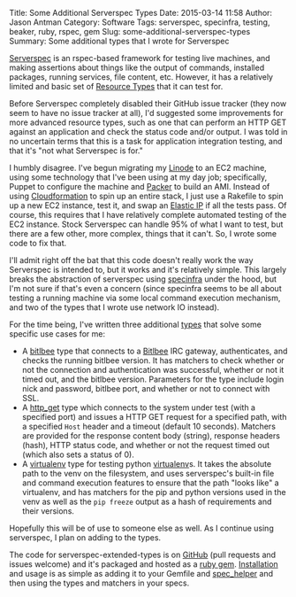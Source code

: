 Title: Some Additional Serverspec Types
Date: 2015-03-14 11:58
Author: Jason Antman
Category: Software
Tags: serverspec, specinfra, testing, beaker, ruby, rspec, gem
Slug: some-additional-serverspec-types
Summary: Some additional types that I wrote for Serverspec

[Serverspec](http://serverspec.org/) is an rspec-based framework for testing live machines,
and making assertions about things like the output of commands, installed packages, running
services, file content, etc. However, it has a relatively limited and basic set of
[Resource Types](http://serverspec.org/resource_types.html) that it can test for.

Before Serverspec completely disabled their GitHub issue tracker (they now seem to have no
issue tracker at all), I'd suggested some improvements for more advanced resource types,
such as one that can perform an HTTP GET against an application and check the status code
and/or output. I was told in no uncertain terms that this is a task for application integration
testing, and that it's "not what Serverspec is for."

I humbly disagree. I've begun migrating my [Linode](https://www.linode.com/) to an EC2 machine,
using some technology that I've been using at my day job; specifically, Puppet to configure the
machine and [Packer](https://packer.io/) to build an AMI. Instead of using [Cloudformation](http://aws.amazon.com/cloudformation/)
to spin up an entire stack, I just use a Rakefile to spin up a new EC2 instance, test it, and
swap an [Elastic IP](http://docs.aws.amazon.com/AWSEC2/latest/UserGuide/elastic-ip-addresses-eip.html)
if all the tests pass. Of course, this requires that I have relatively complete automated testing
of the EC2 instance. Stock Serverspec can handle 95% of what I want to test, but there are a few
other, more complex, things that it can't. So, I wrote some code to fix that.

I'll admit right off the bat that this code doesn't really work the way Serverspec is intended to,
but it works and it's relatively simple. This largely breaks the abstraction of serverspec using
[specinfra](https://github.com/serverspec/specinfra) under the hood, but I'm not sure if that's even
a concern (since specinfra seems to be all about testing a running machine via some local command
execution mechanism, and two of the types that I wrote use network IO instead).

For the time being, I've written three additional [types](http://www.rubydoc.info/gems/serverspec-extended-types/#Types)
that solve some specific use cases for me:

* A [bitlbee](http://www.rubydoc.info/gems/serverspec-extended-types/#bitlbee)
type that connects to a [Bitlbee](http://www.bitlbee.org/) IRC gateway, authenticates,
and checks the running bitlbee version. It has matchers to check whether or not the connection and
authentication was successful, whether or not it timed out, and the bitlbee version. Parameters for
the type include login nick and password, bitlbee port, and whether or not to connect with SSL.
* A [http_get](http://www.rubydoc.info/gems/serverspec-extended-types/#http_get)
type which connects to the system under test (with a specified port) and issues a
HTTP GET request for a specified path, with a specified ``Host`` header and a timeout (default
10 seconds). Matchers are provided for the response content body (string), response headers
(hash), HTTP status code, and whether or not the request timed out (which also sets a status of 0).
* A [virtualenv](http://www.rubydoc.info/gems/serverspec-extended-types/#virtualenv) type for testing
python [virtualenv](https://virtualenv.pypa.io/en/latest/)s. It takes the absolute path to the venv
on the filesystem, and uses serverspec's built-in file and command execution features to ensure that
the path "looks like" a virtualenv, and has matchers for the pip and python versions used in the venv
as well as the ``pip freeze`` output as a hash of requirements and their versions.

Hopefully this will be of use to someone else as well. As I continue using serverspec, I plan on
adding to the types.

The code for serverspec-extended-types is on [GitHub](https://github.com/jantman/serverspec-extended-types/tree/master)
(pull requests and issues welcome) and it's packaged and hosted as a [ruby gem](https://rubygems.org/gems/serverspec-extended-types).
[Installation](http://www.rubydoc.info/gems/serverspec-extended-types/0.0.2#Installation) and usage is as simple
as adding it to your Gemfile and [spec_helper](http://www.rubydoc.info/gems/serverspec-extended-types/0.0.2#Usage)
and then using the types and matchers in your specs.
